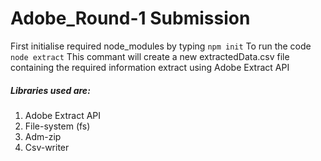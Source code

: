 # Adobe_Round-1 Submission
First initialise required node_modules by typing `npm init`
To run the code `node extract`
This commant will create a new extractedData.csv file containing 
the required information extract using Adobe Extract API

##### Libraries used are: 
1. Adobe Extract API
2. File-system (fs)
3. Adm-zip
4. Csv-writer


